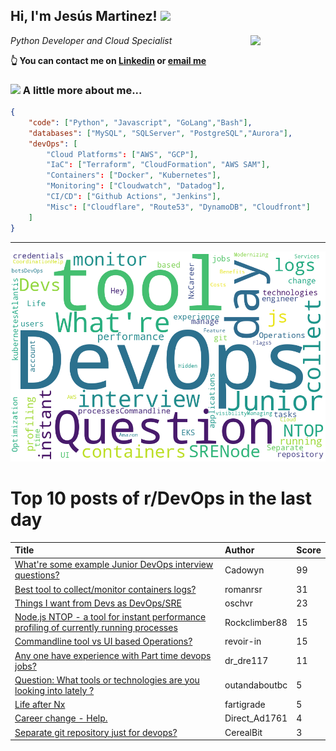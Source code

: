 <!--
**jmartinezl/jmartinezl** is a ✨ _special_ ✨ repository because its `README.md` (this file) appears on your GitHub profile.

Here are some ideas to get you started:

- 🔭 I’m currently working on ...
- 🌱 I’m currently learning ...
- 👯 I’m looking to collaborate on ...
- 🤔 I’m looking for help with ...
- 💬 Ask me about ...
- 📫 How to reach me: ...
- 😄 Pronouns: ...
- ⚡ Fun fact: ...
-->

<h2>Hi, I'm Jesús Martinez! <img src="https://media.giphy.com/media/WUlplcMpOCEmTGBtBW/giphy.gif" width="30"> </h2>
<img align='right' src="https://media.giphy.com/media/NytMLKyiaIh6VH9SPm/giphy.gif" width="120">
<p><em>Python Developer and Cloud Specialist
</em></p>

**👆 You can contact me on [Linkedin](https://www.linkedin.com/in/jes%C3%BAs-martinez-2b7b10104/) or [email me](mailto:jesus.mtz.lorenzo@gmail.com)**

### <img src="https://media.giphy.com/media/VgCDAzcKvsR6OM0uWg/giphy.gif" width="50"> A little more about me...  

```json
{
    "code": ["Python", "Javascript", "GoLang","Bash"],
    "databases": ["MySQL", "SQLServer", "PostgreSQL","Aurora"],
    "devOps": [
        "Cloud Platforms": ["AWS", "GCP"],
        "IaC": ["Terraform", "CloudFormation", "AWS SAM"],
        "Containers": ["Docker", "Kubernetes"],
        "Monitoring": ["Cloudwatch", "Datadog"],
        "CI/CD": ["Github Actions", "Jenkins"],
        "Misc": ["Cloudflare", "Route53", "DynamoDB", "Cloudfront"]
    ]
}
```
---

![Wordcloud](./cloud.png)

# Top 10 posts of r/DevOps in the last day

| Title | Author | Score |
|:---|:---|:---|
| [What're some example Junior DevOps interview questions?](https://www.reddit.com/r/devops/comments/zmm2xc/whatre_some_example_junior_devops_interview/) | Cadowyn | 99 |
| [Best tool to collect/monitor containers logs?](https://www.reddit.com/r/devops/comments/zmkj6m/best_tool_to_collectmonitor_containers_logs/) | romanrsr | 31 |
| [Things I want from Devs as DevOps/SRE](https://www.reddit.com/r/devops/comments/zmxvcg/things_i_want_from_devs_as_devopssre/) | oschvr | 23 |
| [Node.js NTOP - a tool for instant performance profiling of currently running processes](https://www.reddit.com/r/devops/comments/zmwoa4/nodejs_ntop_a_tool_for_instant_performance/) | Rockclimber88 | 15 |
| [Commandline tool vs UI based Operations?](https://www.reddit.com/r/devops/comments/zmvh7o/commandline_tool_vs_ui_based_operations/) | revoir-in | 15 |
| [Any one have experience with Part time devops jobs?](https://www.reddit.com/r/devops/comments/zmuxby/any_one_have_experience_with_part_time_devops_jobs/) | dr_dre117 | 11 |
| [Question: What tools or technologies are you looking into lately ?](https://www.reddit.com/r/devops/comments/zn96y9/question_what_tools_or_technologies_are_you/) | outandaboutbc | 5 |
| [Life after Nx](https://www.reddit.com/r/devops/comments/zncba6/life_after_nx/) | fartigrade | 5 |
| [Career change - Help.](https://www.reddit.com/r/devops/comments/zmkxow/career_change_help/) | Direct_Ad1761 | 4 |
| [Separate git repository just for devops?](https://www.reddit.com/r/devops/comments/zna1ni/separate_git_repository_just_for_devops/) | CerealBit | 3 |
